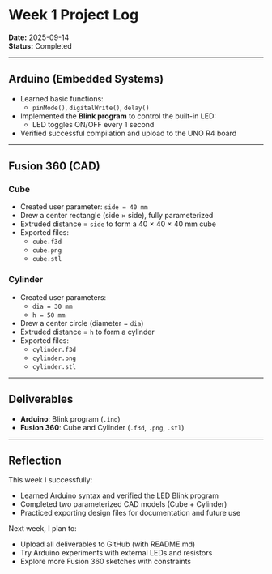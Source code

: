 # Week 1 Project Log

**Date:** 2025-09-14  
**Status:** Completed

---

## Arduino (Embedded Systems)
- Learned basic functions:  
  - `pinMode()`, `digitalWrite()`, `delay()`
- Implemented the **Blink program** to control the built-in LED:
  - LED toggles ON/OFF every 1 second
- Verified successful compilation and upload to the UNO R4 board

---

## Fusion 360 (CAD)
### Cube
- Created user parameter: `side = 40 mm`
- Drew a center rectangle (side × side), fully parameterized
- Extruded distance = `side` to form a 40 × 40 × 40 mm cube
- Exported files:
  - `cube.f3d`
  - `cube.png`
  - `cube.stl`

### Cylinder
- Created user parameters:  
  - `dia = 30 mm`  
  - `h = 50 mm`
- Drew a center circle (diameter = `dia`)
- Extruded distance = `h` to form a cylinder
- Exported files:
  - `cylinder.f3d`
  - `cylinder.png`
  - `cylinder.stl`

---

## Deliverables
- **Arduino**: Blink program (`.ino`)
- **Fusion 360**: Cube and Cylinder (`.f3d`, `.png`, `.stl`)

---

## Reflection
This week I successfully:
- Learned Arduino syntax and verified the LED Blink program
- Completed two parameterized CAD models (Cube + Cylinder)
- Practiced exporting design files for documentation and future use

Next week, I plan to:
- Upload all deliverables to GitHub (with README.md)
- Try Arduino experiments with external LEDs and resistors
- Explore more Fusion 360 sketches with constraints
